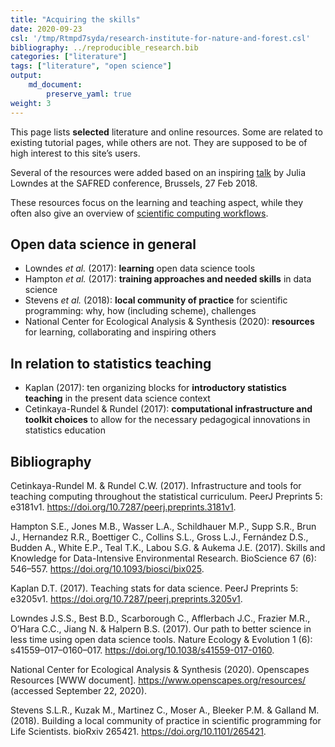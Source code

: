 ```yaml
---
title: "Acquiring the skills"
date: 2020-09-23
csl: '/tmp/Rtmpd7syda/research-institute-for-nature-and-forest.csl'
bibliography: ../reproducible_research.bib
categories: ["literature"]
tags: ["literature", "open science"]
output: 
    md_document:
        preserve_yaml: true
weight: 3
---
```


This page lists **selected** literature and online resources. Some are
related to existing tutorial pages, while others are not. They are
supposed to be of high interest to this site’s users.

Several of the resources were added based on an inspiring
[talk](https://docs.google.com/presentation/d/10KkXEv4r3wWtdKvB6RFOPe809eMNldODaRqQxn-jeME/edit?usp=sharing)
by Julia Lowndes at the SAFRED conference, Brussels, 27 Feb 2018.

These resources focus on the learning and teaching aspect, while they
often also give an overview of [scientific computing
workflows](../computing).

Open data science in general
----------------------------

-   Lowndes *et al.* (2017): **learning** open data science tools
-   Hampton *et al.* (2017): **training approaches and needed skills**
    in data science
-   Stevens *et al.* (2018): **local community of practice** for
    scientific programming: why, how (including scheme), challenges
-   National Center for Ecological Analysis & Synthesis (2020):
    **resources** for learning, collaborating and inspiring others

In relation to statistics teaching
----------------------------------

-   Kaplan (2017): ten organizing blocks for **introductory statistics
    teaching** in the present data science context
-   Cetinkaya-Rundel & Rundel (2017): **computational infrastructure and
    toolkit choices** to allow for the necessary pedagogical innovations
    in statistics education

Bibliography
------------

Cetinkaya-Rundel M. & Rundel C.W. (2017). Infrastructure and tools for
teaching computing throughout the statistical curriculum. PeerJ
Preprints 5: e3181v1. <https://doi.org/10.7287/peerj.preprints.3181v1>.

Hampton S.E., Jones M.B., Wasser L.A., Schildhauer M.P., Supp S.R., Brun
J., Hernandez R.R., Boettiger C., Collins S.L., Gross L.J., Fernández
D.S., Budden A., White E.P., Teal T.K., Labou S.G. & Aukema J.E. (2017).
Skills and Knowledge for Data-Intensive Environmental Research.
BioScience 67 (6): 546–557. <https://doi.org/10.1093/biosci/bix025>.

Kaplan D.T. (2017). Teaching stats for data science. PeerJ Preprints 5:
e3205v1. <https://doi.org/10.7287/peerj.preprints.3205v1>.

Lowndes J.S.S., Best B.D., Scarborough C., Afflerbach J.C., Frazier
M.R., O’Hara C.C., Jiang N. & Halpern B.S. (2017). Our path to better
science in less time using open data science tools. Nature Ecology &
Evolution 1 (6): s41559–017–0160–017.
<https://doi.org/10.1038/s41559-017-0160>.

National Center for Ecological Analysis & Synthesis (2020). Openscapes
Resources \[WWW document\]. <https://www.openscapes.org/resources/>
(accessed September 22, 2020).

Stevens S.L.R., Kuzak M., Martinez C., Moser A., Bleeker P.M. & Galland
M. (2018). Building a local community of practice in scientific
programming for Life Scientists. bioRxiv 265421.
<https://doi.org/10.1101/265421>.
